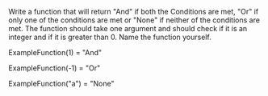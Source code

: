 Write a function that will return "And" if both the Conditions are met, "Or" if only one of the conditions are met or
 "None" if neither of the conditions are met. The function should take one argument and
  should check if it is an integer and if it is greater than 0. Name the function yourself.


ExampleFunction(1) = "And"

ExampleFunction(-1) = "Or"

ExampleFunction("a") = "None"